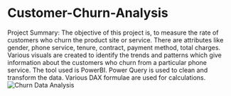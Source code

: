 # Customer-Churn-Analysis
Project Summary:
The objective of this project is, to measure the rate of customers who churn the product site or service.
There are attributes like gender, phone service, tenure, contract, payment method, total charges.
Various visuals are created to identify the trends and patterns which give information about the customers who
churn from a particular phone service.
The tool used is PowerBI. Power Query is used to clean and transform the data. Various DAX formulae are used for calculations.
![Churn Data Analysis](https://github.com/user-attachments/assets/1a271e22-e37d-4264-b578-4e993d4d5802)



